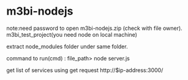 # m3bi-nodejs
note:need password to open m3bi-nodejs.zip (check with file owner).
m3bi_test_project(you need node on local machine)

extract node_modules folder under same folder.


command to run(cmd) : file_path> node server.js

get list of services using  get request http://$ip-address:3000/
